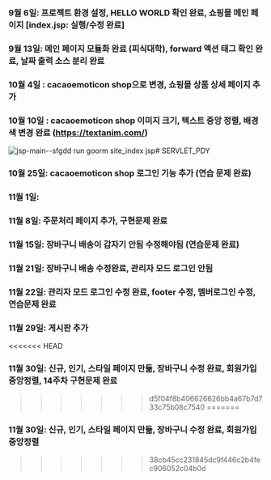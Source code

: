 
### 9월 6일: 프로젝트 환경 설정, HELLO WORLD 확인 완료, 쇼핑몰 메인 페이지 [index.jsp: 실행/수정 완료]
### 9월 13일: 메인 페이지 모듈화 완료 (피식대학),  forward 액션 태그 확인 완료, 날짜 출력 소스 분리 완료
### 10월 4일 : cacaoemoticon shop으로 변경, 쇼핑몰 상품 상세 페이지 추가 
### 10월 10일 : cacaoemoticon shop 이미지 크기, 텍스트 중앙 정렬, 배경 색 변경 완료 (https://textanim.com/)
![jsp-main--sfgdd run goorm site_index jsp](https://github.com/apoolthebreeze/SERVLET_PDY/assets/112855245/934674d9-4e70-499e-b08b-68fe60af588a)# SERVLET_PDY

### 10월 25일: cacaoemoticon shop 로그인 기능 추가 (연습 문제 완료)
### 11월 1일:  
### 11월 8일: 주문처리 페이지 추가, 구현문제 완료
### 11월 15일: 장바구니 배송이 갑자기 안됨 수정해야됨 (연습문제 완료)
### 11월 21일: 장바구니 배송 수정완료, 관리자 모드 로그인 안됨
### 11월 22일: 관리자 모드 로그인 수정 완료, footer 수정, 멤버로그인 수정, 연습문제 완료
### 11월 29일: 게시판 추가
<<<<<<< HEAD
### 11월 30일: 신규, 인기, 스타일 페이지 만듦, 장바구니 수정 완료, 회원가입 중앙정렬, 14주차 구현문제 완료
>>>>>>> d5f04f8b406626626bb4a67b7d733c75b08c7540
=======
### 11월 30일: 신규, 인기, 스타일 페이지 만듦, 장바구니 수정 완료, 회원가입 중앙정렬

>>>>>>> 38cb45cc231845dc9f446c2b4fec906052c04b0d
